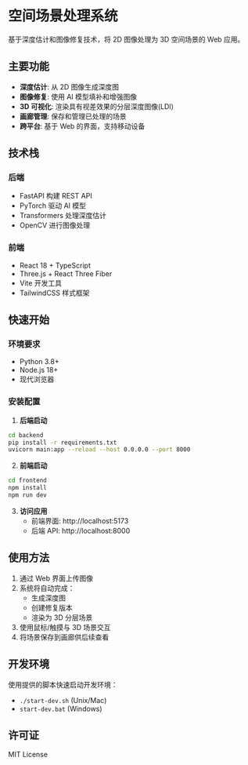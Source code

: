 # 空间场景处理系统

基于深度估计和图像修复技术，将 2D 图像处理为 3D 空间场景的 Web 应用。

## 主要功能

- **深度估计**: 从 2D 图像生成深度图
- **图像修复**: 使用 AI 模型填补和增强图像
- **3D 可视化**: 渲染具有视差效果的分层深度图像(LDI)
- **画廊管理**: 保存和管理已处理的场景
- **跨平台**: 基于 Web 的界面，支持移动设备

## 技术栈

### 后端

- FastAPI 构建 REST API
- PyTorch 驱动 AI 模型
- Transformers 处理深度估计
- OpenCV 进行图像处理

### 前端

- React 18 + TypeScript
- Three.js + React Three Fiber
- Vite 开发工具
- TailwindCSS 样式框架

## 快速开始

### 环境要求

- Python 3.8+
- Node.js 18+
- 现代浏览器

### 安装配置

1. **后端启动**

```bash
cd backend
pip install -r requirements.txt
uvicorn main:app --reload --host 0.0.0.0 --port 8000
```

2. **前端启动**

```bash
cd frontend
npm install
npm run dev
```

3. **访问应用**
   - 前端界面: http://localhost:5173
   - 后端 API: http://localhost:8000

## 使用方法

1. 通过 Web 界面上传图像
2. 系统将自动完成：
   - 生成深度图
   - 创建修复版本
   - 渲染为 3D 分层场景
3. 使用鼠标/触摸与 3D 场景交互
4. 将场景保存到画廊供后续查看

## 开发环境

使用提供的脚本快速启动开发环境：

- `./start-dev.sh` (Unix/Mac)
- `start-dev.bat` (Windows)

## 许可证

MIT License
